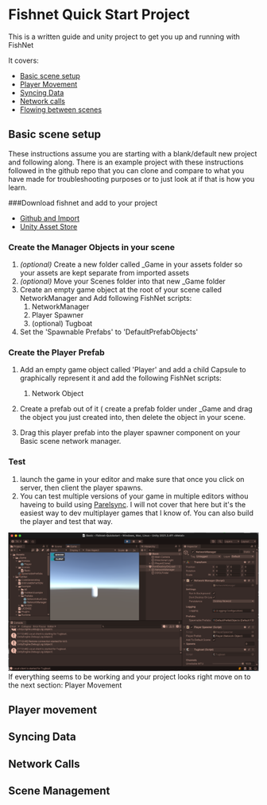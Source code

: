 # Fishnet Quick Start Project

This is a written guide and unity project to get you up and running with FishNet

It covers:

* [Basic scene setup](#Basic-scene-setup)
* [Player Movement](#Player-movement)
* [Syncing Data](#Syncing-Data)
* [Network calls](#Network-Calls)
* [Flowing between scenes](#Scene-Management)

## Basic scene setup
These instructions assume you are starting with a blank/default new project and following along.  There is an example project with these instructions followed in the github repo that you can clone and compare to what you have made for troubleshooting purposes or to just look at if that is how you learn.

###Download fishnet and add to your project
* [Github and Import](https://github.com/FirstGearGames/FishNet)
* [Unity Asset Store](https://assetstore.unity.com/packages/tools/network/fish-net-networking-evolved-207815)

### Create the Manager Objects in your scene
1. *(optional)* Create a new folder called _Game in your assets folder so your assets are kept separate from imported assets
1. *(optional)* Move your Scenes folder into that new _Game folder
1. Create an empty game object at the root of your scene called NetworkManager and Add following FishNet scripts:
 	1. NetworkManager
	1. Player Spawner 
	1. (optional) Tugboat
1. Set the 'Spawnable Prefabs' to 'DefaultPrefabObjects' 

### Create the Player Prefab
1. Add an empty game object called 'Player' and add a child Capsule to graphically represent it and add the following FishNet scripts:
	1. Network Object

1. Create a prefab out of it ( create a prefab folder under _Game and drag the object you just created into, then delete the object in your scene.
1. Drag this player prefab into the player spawner component on your Basic scene network manager.

### Test
1. launch the game in your editor and make sure that once you click on server, then client the player spawns.
1. You can test multiple versions of your game in multiple editors withou haveing to build using [Parelsync](https://github.com/VeriorPies/ParrelSync). I will not cover that here but it's the easiest way to dev multiplayer games that I know of.  You can also build the player and test that way.

![Editor View in Play mode](/images/basic-1.png)
If everything seems to be working and your project looks right move on to the next section: Player Movement


## Player movement

## Syncing Data

## Network Calls

## Scene Management

